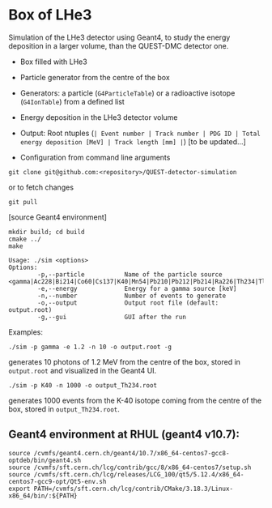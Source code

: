 # Box of LHe3

Simulation of the LHe3 detector using Geant4, to study the energy deposition in a larger volume, than the QUEST-DMC detector one.

 - Box filled with LHe3
 - Particle generator from the centre of the box
 - Generators: a particle (`G4ParticleTable`) or a radioactive isotope (`G4IonTable`) from a defined list
 - Energy deposition in the LHe3 detector volume

 - Output: Root ntuples (`| Event number | Track number | PDG ID | Total energy deposition [MeV] | Track length [mm] |`)
[to be updated...]
 - Configuration from command line arguments

```
git clone git@github.com:<repository>/QUEST-detector-simulation
```
or to fetch changes
```
git pull
```
[source Geant4 environment]
```
mkdir build; cd build
cmake ../
make

Usage: ./sim <options>
Options:
        -p,--particle           Name of the particle source <gamma|Ac228|Bi214|Co60|Cs137|K40|Mn54|Pb210|Pb212|Pb214|Ra226|Th234|Tl208|U235>
        -e,--energy             Energy for a gamma source [keV]
        -n,--number             Number of events to generate
        -o,--output             Output root file (default: output.root)
        -g,--gui                GUI after the run
```
Examples:
```
./sim -p gamma -e 1.2 -n 10 -o output.root -g
```
generates 10 photons of 1.2 MeV from the centre of the box, stored in `output.root` and visualized in the Geant4 UI.
```
./sim -p K40 -n 1000 -o output_Th234.root
```
generates 1000 events from the K-40 isotope coming from the centre of the box, stored in `output_Th234.root`.

## Geant4 environment at RHUL (geant4 v10.7):

```
source /cvmfs/geant4.cern.ch/geant4/10.7/x86_64-centos7-gcc8-optdeb/bin/geant4.sh
source /cvmfs/sft.cern.ch/lcg/contrib/gcc/8/x86_64-centos7/setup.sh
source /cvmfs/sft.cern.ch/lcg/releases/LCG_100/qt5/5.12.4/x86_64-centos7-gcc9-opt/Qt5-env.sh
export PATH=/cvmfs/sft.cern.ch/lcg/contrib/CMake/3.18.3/Linux-x86_64/bin/:${PATH}
```
